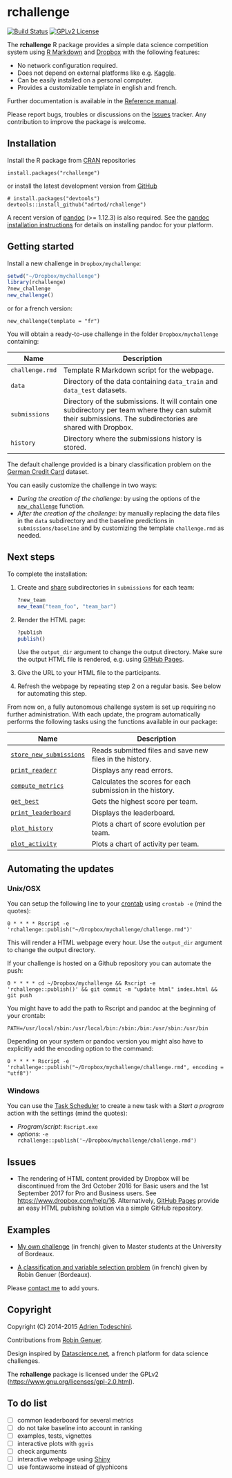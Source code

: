 rchallenge
==========
[![Build Status](https://travis-ci.org/adrtod/rchallenge.svg)](https://travis-ci.org/adrtod/rchallenge)
[![GPLv2 License](https://img.shields.io/badge/license-GPLv2-blue.svg)](https://www.gnu.org/licenses/gpl-2.0.html)

The **rchallenge** R package provides a simple data science competition system using [R Markdown](http://rmarkdown.rstudio.com/) 
and [Dropbox](https://www.dropbox.com/) with the following features:

- No network configuration required.
- Does not depend on external platforms like e.g. [Kaggle](https://www.kaggle.com/).
- Can be easily installed on a personal computer.
- Provides a customizable template in english and french.

Further documentation is available in the [Reference manual](https://adrtod.github.io/rchallenge/reference/).

Please report bugs, troubles or discussions on the [Issues](https://github.com/adrtod/rchallenge/issues) tracker. Any contribution to improve the package is welcome.

## Installation
Install the R package from [CRAN](https://cran.r-project.org/package=rchallenge) repositories
```
install.packages("rchallenge")
```
or install the latest development version from [GitHub](https://github.com/adrtod/rchallenge)
```
# install.packages("devtools")
devtools::install_github("adrtod/rchallenge")
```

A recent version of [pandoc](http://johnmacfarlane.net/pandoc/) (>= 1.12.3) is also required. See the [pandoc installation instructions](https://github.com/rstudio/rmarkdown/blob/master/PANDOC.md) for details on installing pandoc for your platform.

## Getting started
Install a new challenge in `Dropbox/mychallenge`:
```R
setwd("~/Dropbox/mychallenge")
library(rchallenge)
?new_challenge
new_challenge()
```

or for a french version:
```
new_challenge(template = "fr")
```

You will obtain a ready-to-use challenge in the folder `Dropbox/mychallenge` containing:

Name | Description
------------- | -------------
`challenge.rmd` | Template R Markdown script for the webpage.
`data` | Directory of the data containing `data_train` and `data_test` datasets.
`submissions` | Directory of the submissions. It will contain one subdirectory per team where they can submit their submissions. The subdirectories are shared with Dropbox.
`history` | Directory where the submissions history is stored.


The default challenge provided is a binary classification problem on the [German Credit Card](https://goo.gl/ndMhNw) dataset.

You can easily customize the challenge in two ways:

- *During the creation of the challenge*: by using the options of the [`new_challenge`](https://adrtod.github.io/rchallenge/reference/new_challenge.html) function.
- *After the creation of the challenge*: by manually replacing the data files in the `data` subdirectory and the baseline predictions in `submissions/baseline` and by customizing the template `challenge.rmd` as needed.

## Next steps
To complete the installation:

1. Create and [share](https://www.dropbox.com/en/help/19) subdirectories in `submissions` for each team:
    ```R
    ?new_team
    new_team("team_foo", "team_bar")
    ```

2. Render the HTML page:
    ```R
    ?publish
    publish()
    ```
    Use the `output_dir` argument to change the output directory.
    Make sure the output HTML file is rendered, e.g. using [GitHub Pages](https://pages.github.com/).

3. Give the URL to your HTML file to the participants.
    
4. Refresh the webpage by repeating step 2 on a regular basis. See below for automating this step.

From now on, a fully autonomous challenge system is set up requiring no further 
administration. With each update, the program automatically performs the following
tasks using the functions available in our package:

Name | Description
------------- | -------------
[`store_new_submissions`](https://adrtod.github.io/rchallenge/reference/store_new_submissions.html) | Reads submitted files and save new files in the history.
[`print_readerr`](https://adrtod.github.io/rchallenge/reference/print_readerr.html) | Displays any read errors.
[`compute_metrics`](https://adrtod.github.io/rchallenge/reference/compute_metrics.html) | Calculates the scores for each submission in the history.
[`get_best`](https://adrtod.github.io/rchallenge/reference/get_best.html) | Gets the highest score per team.
[`print_leaderboard`](https://adrtod.github.io/rchallenge/reference/print_leaderboard.html) | Displays the leaderboard.
[`plot_history`](https://adrtod.github.io/rchallenge/reference/plot_history.html) | Plots a chart of score evolution per team.
[`plot_activity`](https://adrtod.github.io/rchallenge/reference/plot_activity.html) | Plots a chart of activity per team.

## Automating the updates

### Unix/OSX

You can setup the following line to your [crontab](https://en.wikipedia.org/wiki/Cron) using `crontab -e` (mind the quotes):
```
0 * * * * Rscript -e 'rchallenge::publish("~/Dropbox/mychallenge/challenge.rmd")'
```
This will render a HTML webpage every hour.
Use the `output_dir` argument to change the output directory.

If your challenge is hosted on a Github repository you can automate the push:
```
0 * * * * cd ~/Dropbox/mychallenge && Rscript -e 'rchallenge::publish()' && git commit -m "update html" index.html && git push
```

You might have to add the path to Rscript and pandoc at the beginning of your crontab:
```
PATH=/usr/local/sbin:/usr/local/bin:/sbin:/bin:/usr/sbin:/usr/bin
```

Depending on your system or pandoc version you might also have to explicitly add the encoding option to the command:
```
0 * * * * Rscript -e 'rchallenge::publish("~/Dropbox/mychallenge/challenge.rmd", encoding = "utf8")'
```


### Windows

You can use the [Task Scheduler](https://technet.microsoft.com/en-us/library/cc748993(v=ws.11).aspx) to create a new task with a *Start a program* action with the settings (mind the quotes):

- *Program/script*: `Rscript.exe`
- *options*: `-e rchallenge::publish('~/Dropbox/mychallenge/challenge.rmd')`

## Issues

- The rendering of HTML content provided by Dropbox will be discontinued from the 3rd October 2016 for Basic users and the 1st September 2017 for Pro and Business users. See <https://www.dropbox.com/help/16>. Alternatively, [GitHub Pages](https://pages.github.com/) provide an easy HTML publishing solution via a simple GitHub repository.

## Examples
- [My own challenge](https://adrtod.github.io/challenge-mimse2014/) (in french) given to Master students at the University of Bordeaux.

- [A classification and variable selection problem](https://dl.dropboxusercontent.com/u/50849929/challenge_fr.html) (in french) given by Robin Genuer (Bordeaux).

Please [contact me](https://adrtod.github.io/) to add yours.

## Copyright
Copyright (C) 2014-2015 [Adrien Todeschini](https://adrtod.github.io/).

Contributions from [Robin Genuer](http://robin.genuer.fr/).

Design inspired by [Datascience.net](https://www.datascience.net/), a french platform
for data science challenges.

The **rchallenge** package is licensed under the GPLv2 (https://www.gnu.org/licenses/gpl-2.0.html).

## To do list
- [ ] common leaderboard for several metrics
- [ ] do not take baseline into account in ranking
- [ ] examples, tests, vignettes
- [ ] interactive plots with `ggvis`
- [ ] check arguments
- [ ] interactive webpage using [Shiny](http://shiny.rstudio.com/)
- [ ] use fontawsome instead of glyphicons

